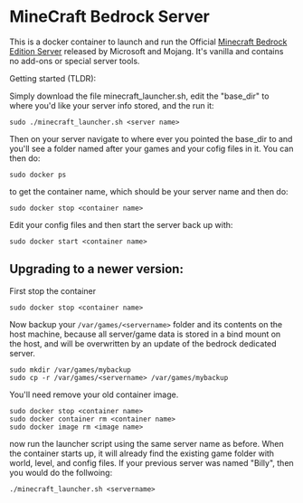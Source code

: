 # MineCraft Bedrock Server

This is a docker container to launch and run the Official [Minecraft Bedrock Edition Server](https://minecraft.net/en-us/download/server/bedrock/) released by Microsoft and Mojang. It's vanilla and contains no add-ons or special server tools.

Getting started (TLDR):

Simply download the file minecraft_launcher.sh, edit the "base_dir" to where you'd like your server info stored, and the run it:

```
sudo ./minecraft_launcher.sh <server name>
```

Then on your server navigate to where ever you pointed the base_dir to and you'll see a folder named after your games and your cofig files in it. You can then do:

```
sudo docker ps
```

to get the container name, which should be your server name and then do:

```
sudo docker stop <container name>
```

Edit your config files and then start the server back up with:

```
sudo docker start <container name>
```

## Upgrading to a newer version:
First stop the container

```
sudo docker stop <container name>
```
Now backup your ```/var/games/<servername>``` folder and its contents on the host machine, because all server/game data is stored in a
bind mount on the host, and will be overwritten by an update of the bedrock dedicated server.

```
sudo mkdir /var/games/mybackup
sudo cp -r /var/games/<servername> /var/games/mybackup
```

You'll need remove your old container image.

```
sudo docker stop <container name>
sudo docker container rm <container name>
sudo docker image rm <image name>
```

now run the launcher script using the same server name as before. When the container starts up, it will already find the existing game folder with world, level, and config files. If your previous server was named "Billy", then you would do the follwoing:

```
./minecraft_launcher.sh <servername>
```
